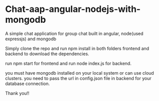 # Chat-aap-angular-nodejs-with-mongodb
A simple chat application for group chat built in angular, node(used expressjs) and mongodb

Simply clone the repo and run npm install in both folders frontend and backend to download the dependencies.

run npm start for frontend and run node index.js for backend.

you must have mongodb installed on your local system or can use cloud clusters. you need to pass the url in config.json file in backend
for your database connection.

Thank you!!

